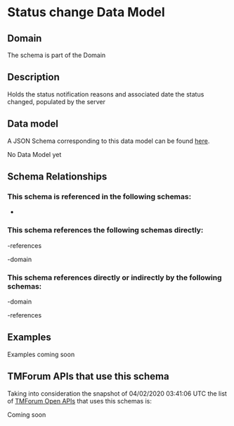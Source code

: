 # Status change Data Model

## Domain

The  schema is part of the  Domain

## Description

Holds the status notification reasons and associated date the status changed, populated by the server

## Data model

A JSON Schema corresponding to this data model can be found
[here](https://github.com/tmforum-rand/schemas/blob/candidates/Common/StatusChange.schema.json).

No Data Model yet

## Schema Relationships

### This schema is referenced in the following schemas:

-

### This schema references the following schemas directly:

-references

-domain

### This schema references directly or indirectly by the following schemas:

-domain

-references



## Examples

Examples coming soon

## TMForum APIs that use this schema

Taking into consideration the snapshot of 04/02/2020 03:41:06 UTC the list of [TMForum Open APIs](https://www.tmforum.org/open-apis/) that uses this schemas is:

Coming soon